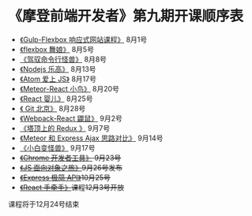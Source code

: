 # 《摩登前端开发者》第九期开课顺序表

- [《Gulp-Flexbox 响应式网站课程》](http://haoqicat.com/gulp-flex-res) 8月1号
- [《flexbox 舞娘》](http://haoqicat.com/flexbox-dancer) 8月5号
- [《驾驭命令行怪兽》](http://haoqicat.com/ride-cli-monster) 8月8号
- [《Nodejs 乐高》](http://haoqicat.com/nodejs-lego) 8月13号
- [《Atom 爱上 JS》](http://haoqicat.com/atom-love-js) 8月17号
- [《Meteor-React 小鸟》](http://haoqicat.com/meteor-react-bird) 8月20号
- [《React 婴儿》](http://haoqicat.com/react-baby) 8月25号
- [《 Git 北京》](http://haoqicat.com/gitbeijing) 8月28号
- [《Webpack-React 鼹鼠》](http://haoqicat.com/webpack-react-mole) 9月2号
- [《塔顶上的 Redux 》](http://haoqicat.com/redux-tower) 9月7号
- [《Meteor 和 Express Ajax 思路对比》](http://haoqicat.com/meteor-express-ajax) 9月14号
- [《小白变怪兽》](http://haoqicat.com/bianguaishou) 9月17号
- <del>[《Chrome 开发者工具》](http://haoqicat.com/chrome-devtools) 9月23号</del>
- <del>[《JS 面向对象之旅》](http://haoqicat.com/o-o-js)9月26号发布</del>
- <del>[《Express 极简 API》](http://haoqicat.com/react-express-api)10月25号</del>
- <del>[《React 手牵手》](http://haoqicat.com/hand-in-hand-react)课程12月3号开放</del>

课程将于12月24号结束
